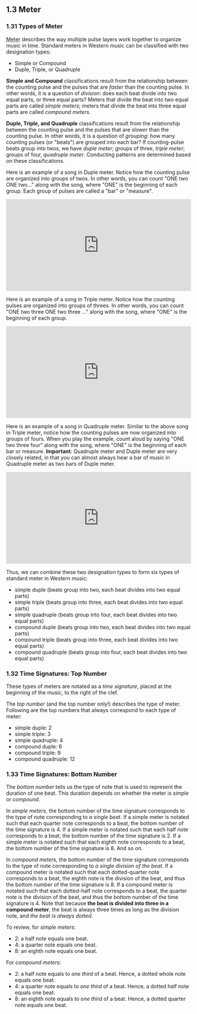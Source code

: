 ## 1.3 Meter

### 1.31 Types of Meter

<abbr title="Definition for Meter">Meter</abbr> describes the way multiple pulse layers work together to organize music in time. Standard meters in Western music can be classified with two designation types:
* Simple or Compound
* Duple, Triple, or Quadruple

**Simple and Compound** classifications result from the relationship between the counting pulse and the pulses that are *faster* than the counting pulse. In other words, it is a question of *division*: does each beat divide into two equal parts, or three equal parts? Meters that divide the beat into two equal parts are called *simple meters*; meters that divide the beat into three equal parts are called *compound meters*.



**Duple, Triple, and Quadruple** classifications result from the relationship between the counting pulse and the pulses that are *slower* than the counting pulse. In other words, it is a question of *grouping*: how many counting pulses (or "beats") are grouped into each bar? If counting-pulse beats group into twos, we have *duple meter*; groups of three, *triple meter*; groups of four, *quadruple meter*. Conducting patterns are determined based on these classifications.

Here is an example of a song in Duple meter. Notice how the counting pulse are organized into groups of twos. In other words, you can count "ONE two ONE two..." along with the song, where "ONE" is the beginning of each group. Each group of pulses are called a "bar" or "measure".

<iframe src="https://trinket.io/embed/music/d470c564ae" width="100%" height="250" frameborder="0" marginwidth="0" marginheight="0" allowfullscreen></iframe>

Here is an example of a song in Triple meter. Notice how the counting pulses are organized into groups of threes. In other words, you can count "ONE two three ONE two three ..." along with the song, where "ONE" is the beginning of each group.

<iframe src="https://trinket.io/embed/music/bf0e3e3ec9" width="100%" height="250" frameborder="0" marginwidth="0" marginheight="0" allowfullscreen></iframe>

Here is an example of a song in Quadruple meter. Similar to the above song in Triple meter, notice how the counting pulses are now organized into groups of fours. When you play the example, count aloud by saying "ONE two three four" along with the song, where "ONE" is the beginning of each bar or measure. **Important**: Quadruple meter and Duple meter are very closely related, in that you can almost always hear a bar of music in Quadruple meter as two bars of Duple meter.

<iframe src="https://trinket.io/embed/music/2ed0e12ff2" width="100%" height="250" frameborder="0" marginwidth="0" marginheight="0" allowfullscreen></iframe>


Thus, we can combine these two designation types to form six types of standard meter in Western music:

- simple duple (beats group into two, each beat divides into two equal parts)
- simple triple (beats group into three, each beat divides into two equal parts)
- simple quadruple (beats group into four, each beat divides into two equal parts)
- compound duple (beats group into two, each beat divides into two equal parts)
- compound triple (beats group into three, each beat divides into two equal parts)
- compound quadruple (beats group into four, each beat divides into two equal parts)


### 1.32 Time Signatures: Top Number

These types of meters are notated as a *time signature*, placed at the beginning of the music, to the right of the clef.

The *top number* (and the top number only!) describes the type of meter. Following are the top numbers that always correspond to each type of meter:

- simple duple: 2
- simple triple: 3
- simple quadruple: 4
- compound duple: 6
- compound triple: 9
- compound quadruple: 12


### 1.33 Time Signatures: Bottom Number

The *bottom number* tells us the type of note that is used to represent the duration of one beat. This duration depends on whether the meter is *simple* or *compound*.

In *simple meters*, the bottom number of the time signature corresponds to the type of note corresponding to *a single beat*. If a simple meter is notated such that each quarter note corresponds to a beat, the bottom number of the time signature is 4. If a simple meter is notated such that each half note corresponds to a beat, the bottom number of the time signature is 2. If a simple meter is notated such that each eighth note corresponds to a beat, the bottom number of the time signature is 8. And so on. 

In *compound meters*, the bottom number of the time signature corresponds to the type of note corresponding to *a single division of the beat*. If a compound meter is notated such that each dotted-quarter note corresponds to a beat, the eighth note is the division of the beat, and thus the bottom number of the time signature is 8. If a compound meter is notated such that each dotted-half note corresponds to a beat, the quarter note is the division of the beat, and thus the bottom number of the time signature is 4. Note that because **the beat is divided into three in a compound meter**, the beat is always three times as long as the division note, and *the beat is always dotted*.

To review, for *simple meters*:
- 2: a half note equals one beat.
- 4: a quarter note equals one beat.
- 8: an eighth note equals one beat.

For *compound meters*:
- 2: a half note equals to *one third* of a beat. Hence, a dotted whole note equals one beat.
- 4: a quarter note equals to *one third* of a beat. Hence, a dotted half note equals one beat.
- 8: an eighth note equals to *one third* of a beat. Hence, a dotted quarter note equals one beat.

